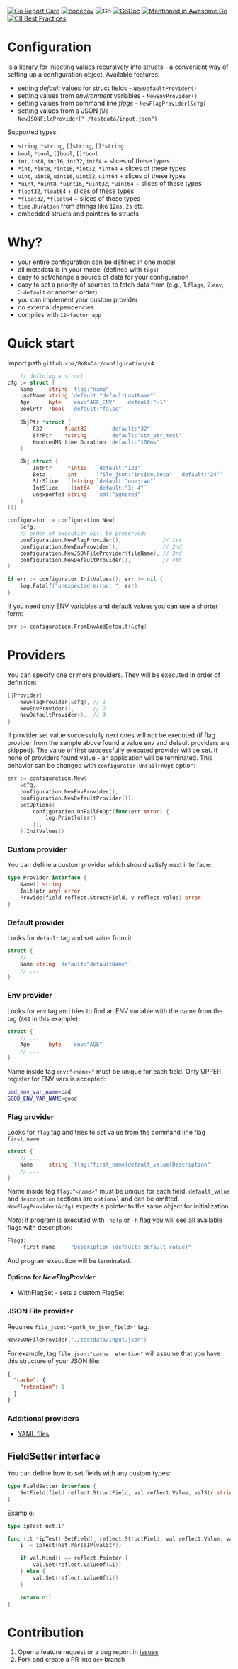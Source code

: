 [![Go Report Card](https://goreportcard.com/badge/github.com/borudar/configuration)](https://goreportcard.com/report/github.com/borudar/configuration)
[![codecov](https://codecov.io/gh/BoRuDar/configuration/branch/master/graph/badge.svg)](https://codecov.io/gh/BoRuDar/configuration)
![Go](https://github.com/BoRuDar/configuration/workflows/Go/badge.svg)
[![GoDoc](https://godoc.org/github.com/BoRuDar/configuration?status.png)](https://godoc.org/github.com/BoRuDar/configuration/v4)
[![Mentioned in Awesome Go](https://awesome.re/mentioned-badge.svg)](https://github.com/avelino/awesome-go)
[![CII Best Practices](https://bestpractices.coreinfrastructure.org/projects/6295/badge)](https://bestpractices.coreinfrastructure.org/projects/6295)


# Configuration
is a library for injecting values recursively into structs - a convenient way of setting up a configuration object.
Available features:
- setting *default* values for struct fields - `NewDefaultProvider()`
- setting values from *environment* variables - `NewEnvProvider()`
- setting values from command line *flags* - `NewFlagProvider(&cfg)`
- setting values from a JSON *file* - `NewJSONFileProvider("./testdata/input.json")`

Supported types:
- `string`, `*string`, `[]string`, `[]*string`
- `bool`, `*bool`, `[]bool`, `[]*bool`
- `int`, `int8`, `int16`, `int32`, `int64` + slices of these types
- `*int`, `*int8`, `*int16`, `*int32`, `*int64` + slices of these types
- `uint`, `uint8`, `uint16`, `uint32`, `uint64` + slices of these types
- `*uint`, `*uint8`, `*uint16`, `*uint32`, `*uint64` + slices of these types
- `float32`, `float64` + slices of these types
- `*float32`, `*float64` + slices of these types
- `time.Duration` from strings like `12ms`, `2s` etc.
- embedded structs and pointers to structs


# Why?
- your entire configuration can be defined in one model
- all metadata is in your model (defined with `tags`)
- easy to set/change a source of data for your configuration
- easy to set a priority of sources to fetch data from (e.g., 1.`flags`, 2.`env`, 3.`default` or another order)
- you can implement your custom provider
- no external dependencies
- complies with `12-factor app`


# Quick start
Import path `github.com/BoRuDar/configuration/v4`
```go
	// defining a struct
cfg := struct {
    Name     string `flag:"name"`
    LastName string `default:"defaultLastName"`
    Age      byte   `env:"AGE_ENV"    default:"-1"`
    BoolPtr  *bool  `default:"false"`
    
    ObjPtr *struct {
        F32       float32       `default:"32"`
        StrPtr    *string       `default:"str_ptr_test"`
        HundredMS time.Duration `default:"100ms"`
    }

    Obj struct {
        IntPtr     *int16   `default:"123"`
        Beta       int      `file_json:"inside.beta"   default:"24"`
        StrSlice   []string `default:"one;two"`
        IntSlice   []int64  `default:"3; 4"`
        unexported string   `xml:"ignored"`
    }
}{}

configurator := configuration.New(
    &cfg,
    // order of execution will be preserved: 
    configuration.NewFlagProvider(),             // 1st
    configuration.NewEnvProvider(),              // 2nd 
    configuration.NewJSONFileProvider(fileName), // 3rd 
    configuration.NewDefaultProvider(),          // 4th
)

if err := configurator.InitValues(); err != nil {
    log.Fatalf("unexpected error: ", err)
}
```

If you need only ENV variables and default values you can use a shorter form:
```go
err := configuration.FromEnvAndDefault(&cfg)
```


# Providers
You can specify one or more providers. They will be executed in order of definition:
```go
[]Provider{
    NewFlagProvider(&cfg), // 1
    NewEnvProvider(),      // 2
    NewDefaultProvider(),  // 3
} 
```
If provider set value successfully next ones will not be executed (if flag provider from the sample above found a value env and default providers are skipped). 
The value of first successfully executed provider will be set.
If none of providers found value - an application will be terminated.
This behavior can be changed with `configurator.OnFailFnOpt` option:
```go
err := configuration.New(
    &cfg,
    configuration.NewEnvProvider(),
    configuration.NewDefaultProvider()).
    SetOptions(
        configuration.OnFailFnOpt(func(err error) {
            log.Println(err)
        }),
    ).InitValues()
```


### Custom provider
You can define a custom provider which should satisfy next interface:
```go
type Provider interface {
    Name() string
    Init(ptr any) error
    Provide(field reflect.StructField, v reflect.Value) error
}
```

### Default provider
Looks for `default` tag and set value from it:
```go
struct {
    // ...
    Name string `default:"defaultName"`
    // ...
}
```


### Env provider
Looks for `env` tag and tries to find an ENV variable with the name from the tag (`AGE` in this example):
```go
struct {
    // ...
    Age      byte   `env:"AGE"`
    // ...
}
```
Name inside tag `env:"<name>"` must be unique for each field. Only UPPER register for ENV vars is accepted:
```bash
bad_env_var_name=bad
GOOD_ENV_VAR_NAME=good
```


### Flag provider
Looks for `flag` tag and tries to set value from the command line flag `-first_name`
```go
struct {
    // ...
    Name     string `flag:"first_name|default_value|Description"`
    // ...
}
```
Name inside tag `flag:"<name>"` must be unique for each field. `default_value` and `description` sections are `optional` and can be omitted.
`NewFlagProvider(&cfg)` expects a pointer to the same object for initialization.

*Note*: if program is executed with `-help` or `-h` flag you will see all available flags with description:
```bash
Flags: 
	-first_name		"Description (default: default_value)"
``` 
And program execution will be terminated.
#### Options for _NewFlagProvider_
* WithFlagSet - sets a custom FlagSet


### JSON File provider 
Requires `file_json:"<path_to_json_field>"` tag.
```go
NewJSONFileProvider("./testdata/input.json")
```
For example, tag `file_json:"cache.retention"` will assume that you have this structure of your JSON file:
```json
{
  "cache": {
    "retention": 1
  }
}
```

### Additional providers
* [YAML files](https://github.com/BoRuDar/configuration-yaml-file)


## FieldSetter interface
You can define how to set fields with any custom types: 
```go
type FieldSetter interface {
	SetField(field reflect.StructField, val reflect.Value, valStr string) error
}
```
Example:
```go
type ipTest net.IP

func (it *ipTest) SetField(_ reflect.StructField, val reflect.Value, valStr string) error {
	i := ipTest(net.ParseIP(valStr))

	if val.Kind() == reflect.Pointer {
		val.Set(reflect.ValueOf(&i))
	} else {
		val.Set(reflect.ValueOf(i))
	}

	return nil
}
```


# Contribution
1. Open a feature request or a bug report in [issues](https://github.com/BoRuDar/configuration/issues)
2. Fork and create a PR into `dev` branch
